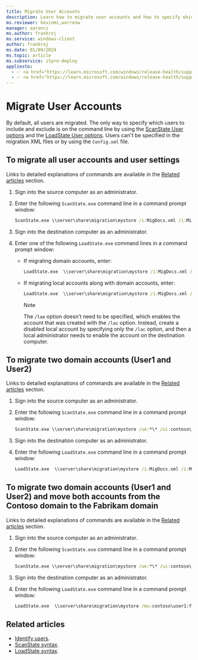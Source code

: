 ```yaml
---
title: Migrate User Accounts
description: Learn how to migrate user accounts and how to specify which users to include and exclude by using the User options on the command line.
ms.reviewer: kevinmi,warrenw
manager: aaroncz
ms.author: frankroj
ms.service: windows-client
author: frankroj
ms.date: 01/09/2024
ms.topic: article
ms.subservice: itpro-deploy
appliesto:
  - ✅ <a href="https://learn.microsoft.com/windows/release-health/supported-versions-windows-client" target="_blank">Windows 11</a>
  - ✅ <a href="https://learn.microsoft.com/windows/release-health/supported-versions-windows-client" target="_blank">Windows 10</a>
---
```


# Migrate User Accounts

By default, all users are migrated. The only way to specify which users to include and exclude is on the command line by using the [ScanState User options](usmt-scanstate-syntax.md#user-options) and the [LoadState User options](usmt-loadstate-syntax.md#user-options). Users can't be specified in the migration XML files or by using the `Config.xml` file.

## To migrate all user accounts and user settings

Links to detailed explanations of commands are available in the [Related articles](#related-articles) section.

1. Sign into the source computer as an administrator.

1. Enter the following `ScanState.exe` command line in a command prompt window:

    ```cmd
    ScanState.exe \\server\share\migration\mystore /i:MigDocs.xml /i:MigApp.xml /o
    ````

1. Sign into the destination computer as an administrator.

1. Enter one of the following `LoadState.exe` command lines in a command prompt window:

   - If migrating domain accounts, enter:

        ```cmd
        LoadState.exe  \\server\share\migration\mystore /i:MigDocs.xml /i:MigApp.xml
        ```

   - If migrating local accounts along with domain accounts, enter:

        ```cmd
        LoadState.exe  \\server\share\migration\mystore /i:MigDocs.xml /i:MigApp.xml /lac /lae
        ```

        > [!NOTE]
        >
        > The `/lae` option doesn't need to be specified, which enables the account that was created with the `/lac` option. Instead, create a disabled local account by specifying only the `/lac` option, and then a local administrator needs to enable the account on the destination computer.

## To migrate two domain accounts (User1 and User2)

Links to detailed explanations of commands are available in the [Related articles](#related-articles) section.

1. Sign into the source computer as an administrator.

1. Enter the following `ScanState.exe` command line in a command prompt window:

    ```cmd
    ScanState.exe \\server\share\migration\mystore /ue:*\* /ui:contoso\user1 /ui:fabrikam\user2 /i:MigDocs.xml /i:MigApp.xml /o
    ```

1. Sign into the destination computer as an administrator.

1. Enter the following `LoadState.exe` command line in a command prompt window:

    ```cmd
    LoadState.exe  \\server\share\migration\mystore /i:MigDocs.xml /i:MigApp.xml
    ```

## To migrate two domain accounts (User1 and User2) and move both accounts from the Contoso domain to the Fabrikam domain

Links to detailed explanations of commands are available in the [Related articles](#related-articles) section.

1. Sign into the source computer as an administrator.

1. Enter the following `ScanState.exe` command line in a command prompt window:

    ```cmd
    ScanState.exe \\server\share\migration\mystore /ue:*\* /ui:contoso\user1 /ui:contoso\user2 /i:MigDocs.xml /i:MigApp.xml /o
    ```

1. Sign into the destination computer as an administrator.

1. Enter the following `LoadState.exe` command line in a command prompt window:

    ```cmd
    LoadState.exe  \\server\share\migration\mystore /mu:contoso\user1:fabrikam\user1 /mu:contoso\user2:fabrikam\user2 /i:MigDocs.xml /i:MigApp.xml
    ```

## Related articles

- [Identify users](usmt-identify-users.md).
- [ScanState syntax](usmt-scanstate-syntax.md).
- [LoadState syntax](usmt-loadstate-syntax.md).
